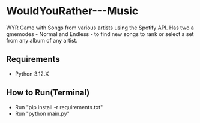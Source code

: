 # WouldYouRather---Music
WYR Game with Songs from various artists using the Spotify API. Has two a gmemodes - Normal and Endless - to find new songs to rank or select a set from any album of any artist. 

## Requirements
- Python 3.12.X

## How to Run(Terminal)
- Run "pip install -r requirements.txt"
- Run "python main.py"

  
